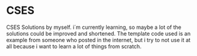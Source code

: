 # CSES
CSES Solutions by myself. i´m currently learning, so maybe a lot of the solutions could be improved and shortened. The template code used is an example from someone who posted in the internet, but i try to not use it at all because i want to learn a lot of things from scratch.
